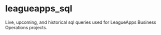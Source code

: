 # leagueapps_sql
Live, upcoming, and historical sql queries used for LeagueApps Business Operations projects.
